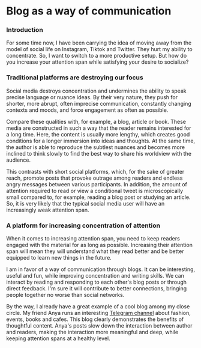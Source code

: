 # Blog as a way of communication

### Introduction

For some time now, I have been carrying the idea of moving away from the model of social life on Instagram, Tiktok and Twitter. They hurt my ability to concentrate. So, I want to switch to a more productive setup. But how do you increase your attention span while satisfying your desire to socialize?

### Traditional platforms are destroying our focus

Social media destroys concentration and undermines the ability to speak precise language or nuance ideas. By their very nature, they push for shorter, more abrupt, often imprecise communication, constantly changing contexts and moods, and force engagement as often as possible.

Compare these qualities with, for example, a blog, article or book. These media are constructed in such a way that the reader remains interested for a long time. Here, the content is usually more lengthy, which creates good conditions for a longer immersion into ideas and thoughts. At the same time, the author is able to reproduce the subtlest nuances and becomes more inclined to think slowly to find the best way to share his worldview with the audience.

This contrasts with short social platforms, which, for the sake of greater reach, promote posts that provoke outrage among readers and endless angry messages between various participants. In addition, the amount of attention required to read or view a conditional tweet is microscopically small compared to, for example, reading a blog post or studying an article. So, it is very likely that the typical social media user will have an increasingly weak attention span.

### A platform for increasing concentration of attention

When it comes to increasing attention span, you need to keep readers engaged with the material for as long as possible. Increasing their attention span will mean they will understand what they read better and be better equipped to learn new things in the future.

I am in favor of a way of communication through blogs. It can be interesting, useful and fun, while improving concentration and writing skills. We can interact by reading and responding to each other's blog posts or through direct feedback. I'm sure it will contribute to better connections, bringing people together no worse than social networks.

By the way, I already have a great example of a cool blog among my close circle. My friend Anya runs an interesting [Telegram channel](https://t.me/lifeafter27) about fashion, events, books and cafes. This blog clearly demonstrates the benefits of thoughtful content. Anya's posts slow down the interaction between author and readers, making the interaction more meaningful and deep, while keeping attention spans at a healthy level.
